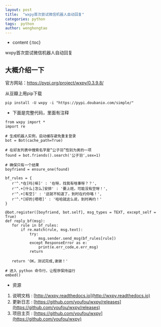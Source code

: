 ```yaml
---
layout: post
title:  "wxpy首次尝试微信机器人自动回复"
categories: python
tags:  python 
author: wenghongtao
---
```


* content
{:toc}

wxpy首次尝试微信机器人自动回复





## 大概介绍一下

官方网站：https://pypi.org/project/wxpy/0.3.9.8/


从豆瓣上用pip下载

```
pip install -U wxpy -i "https://pypi.doubanio.com/simple/"
```

 - 下面是完整代码，里面有注释
  
  ```
 from wxpy import *
 import re
 
 # 生成机器人实例，启动缓存避免重复登录
 bot = Bot(cache_path=True)
 
 # 在好友列表中搜索名字是“公子羽”性别为男的一项
 found = bot.friends().search('公子羽',sex=1)
 
 # 确保只有一个结果
 boyfriend = ensure_one(found)
 
 bf_rules = {
     r'^.*在[吗|嘛]' : '在呀，找我有啥事呀？？',
     r'^.+[什么|怎么]安排' : '要上班，可能没有空呀！',
     r'^.+[有空]' : '这就不知道了，到时在约你咯！',
     r'^.*[好的|嗯嗯]' : '哈哈就这么说，到时再约！'
 }
 
 @bot.register([boyfriend, bot.self], msg_types = TEXT, except_self = True)
 def reply_bf(msg):
     for rule in bf_rules:
         if re.match(rule, msg.text):
             try:
                 msg.sender.send_msg(bf_rules[rule])
             except ResponseError as e:
                 print(e.err_code,e.err_msg)
             return
 
     return 'OK，测试完成,谢谢！'
 
 # 进入 python 命令行，让程序保持运行
 embed()
  ```
  
  

  - 资源
  
  1. 说明文档 : [http://wxpy.readthedocs.io](http://wxpy.readthedocs.io)
  2. 更新日志 : [https://github.com/youfou/wxpy/releases](https://github.com/youfou/wxpy/releases)
  3. 项目主页 : [https://github.com/youfou/wxpy](https://github.com/youfou/wxpy)
  
 














